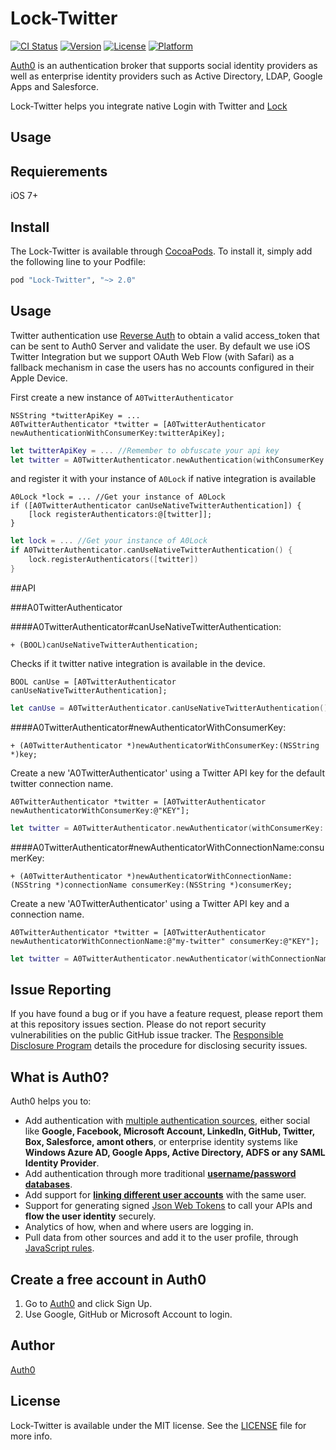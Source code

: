 # Lock-Twitter

[![CI Status](http://img.shields.io/travis/auth0/Lock-Twitter.iOS.svg?style=flat)](https://travis-ci.org/auth0/Lock-Twitter.iOS)
[![Version](https://img.shields.io/cocoapods/v/Lock-Twitter.svg?style=flat)](http://cocoapods.org/pods/Lock-Twitter)
[![License](https://img.shields.io/cocoapods/l/Lock-Twitter.svg?style=flat)](http://cocoapods.org/pods/Lock-Twitter)
[![Platform](https://img.shields.io/cocoapods/p/Lock-Twitter.svg?style=flat)](http://cocoapods.org/pods/Lock-Twitter)

[Auth0](https://auth0.com) is an authentication broker that supports social identity providers as well as enterprise identity providers such as Active Directory, LDAP, Google Apps and Salesforce.

Lock-Twitter helps you integrate native Login with Twitter and [Lock](https://auth0.com/lock)

## Usage

## Requierements

iOS 7+

## Install

The Lock-Twitter is available through [CocoaPods](http://cocoapods.org). To install it, simply add the following line to your Podfile:

```ruby
pod "Lock-Twitter", "~> 2.0"
```

## Usage

Twitter authentication use [Reverse Auth](https://dev.twitter.com/docs/ios/using-reverse-auth) to obtain a valid access_token that can be sent to Auth0 Server and validate the user. By default we use iOS Twitter Integration but we support OAuth Web Flow (with Safari) as a fallback mechanism in case the users has no accounts configured in their Apple Device.

First create a new instance of `A0TwitterAuthenticator`

```objc
NSString *twitterApiKey = ...
A0TwitterAuthenticator *twitter = [A0TwitterAuthenticator newAuthenticationWithConsumerKey:twitterApiKey];
```

```swift
let twitterApiKey = ... //Remember to obfuscate your api key
let twitter = A0TwitterAuthenticator.newAuthentication(withConsumerKey: twitterApiKey)
```

and register it with your instance of `A0Lock` if native integration is available

```objc
A0Lock *lock = ... //Get your instance of A0Lock
if ([A0TwitterAuthenticator canUseNativeTwitterAuthentication]) {
    [lock registerAuthenticators:@[twitter]];
}
```

```swift
let lock = ... //Get your instance of A0Lock
if A0TwitterAuthenticator.canUseNativeTwitterAuthentication() {
    lock.registerAuthenticators([twitter])
}
```

##API

###A0TwitterAuthenticator

####A0TwitterAuthenticator#canUseNativeTwitterAuthentication:
```objc
+ (BOOL)canUseNativeTwitterAuthentication;
```
Checks if it twitter native integration is available in the device.
```objc
BOOL canUse = [A0TwitterAuthenticator canUseNativeTwitterAuthentication];
```
```swift
let canUse = A0TwitterAuthenticator.canUseNativeTwitterAuthentication()
```

####A0TwitterAuthenticator#newAuthenticatorWithConsumerKey:
```objc
+ (A0TwitterAuthenticator *)newAuthenticatorWithConsumerKey:(NSString *)key;
```
Create a new 'A0TwitterAuthenticator' using a Twitter API key for the default twitter connection name.
```objc
A0TwitterAuthenticator *twitter = [A0TwitterAuthenticator newAuthenticatorWithConsumerKey:@"KEY"];
```
```swift
let twitter = A0TwitterAuthenticator.newAuthenticator(withConsumerKey: "KEY")
```

####A0TwitterAuthenticator#newAuthenticatorWithConnectionName:consumerKey:
```objc
+ (A0TwitterAuthenticator *)newAuthenticatorWithConnectionName:(NSString *)connectionName consumerKey:(NSString *)consumerKey;
```
Create a new 'A0TwitterAuthenticator' using a Twitter API key and a connection name.
```objc
A0TwitterAuthenticator *twitter = [A0TwitterAuthenticator newAuthenticatorWithConnectionName:@"my-twitter" consumerKey:@"KEY"];
```
```swift
let twitter = A0TwitterAuthenticator.newAuthenticator(withConnectionName: "my-twitter", consumerKey: "KEY")
```

## Issue Reporting

If you have found a bug or if you have a feature request, please report them at this repository issues section. Please do not report security vulnerabilities on the public GitHub issue tracker. The [Responsible Disclosure Program](https://auth0.com/whitehat) details the procedure for disclosing security issues.

## What is Auth0?

Auth0 helps you to:

* Add authentication with [multiple authentication sources](https://docs.auth0.com/identityproviders), either social like **Google, Facebook, Microsoft Account, LinkedIn, GitHub, Twitter, Box, Salesforce, amont others**, or enterprise identity systems like **Windows Azure AD, Google Apps, Active Directory, ADFS or any SAML Identity Provider**.
* Add authentication through more traditional **[username/password databases](https://docs.auth0.com/mysql-connection-tutorial)**.
* Add support for **[linking different user accounts](https://docs.auth0.com/link-accounts)** with the same user.
* Support for generating signed [Json Web Tokens](https://docs.auth0.com/jwt) to call your APIs and **flow the user identity** securely.
* Analytics of how, when and where users are logging in.
* Pull data from other sources and add it to the user profile, through [JavaScript rules](https://docs.auth0.com/rules).

## Create a free account in Auth0

1. Go to [Auth0](https://auth0.com) and click Sign Up.
2. Use Google, GitHub or Microsoft Account to login.

## Author

[Auth0](auth0.com)

## License

Lock-Twitter is available under the MIT license. See the [LICENSE](LICENSE) file for more info.

